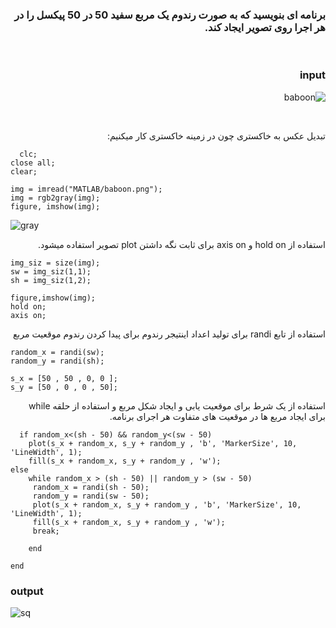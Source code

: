 <div dir="rtl">
  
 ### برنامه ای بنویسید که به صورت رندوم یک مربع سفید 50 در 50 پیکسل را در هر اجرا روی تصویر ایجاد کند. 
  </br>
  
  ### input
  
  ![baboon](https://github.com/semnan-university-ai/image-processing-class-002/blob/main/exercises/eveaskari/Exc%2003/baboon.png)
  
  </br>
  
  تبدیل عکس به خاکستری چون در زمینه خاکستری کار میکنیم:
  
  <div dir="ltr">
  
```
  clc;
close all;
clear;

img = imread("MATLAB/baboon.png");
img = rgb2gray(img);
figure, imshow(img);
```
 
![gray](https://github.com/semnan-university-ai/image-processing-class-002/blob/main/exercises/eveaskari/Exc%2003/gray50.JPG)
  
  </div>
  
  
  استفاده از hold on  و  axis on  برای ثابت نگه داشتن plot تصویر استفاده میشود.
  <div dir="ltr">
  
  ```
  img_siz = size(img);
sw = img_siz(1,1);
sh = img_siz(1,2);

figure,imshow(img);
hold on;
axis on;
  ```
  
  </div>

استفاده از تابع randi برای تولید اعداد اینتیجر رندوم برای پیدا کردن رندوم موقعیت مربع

  <div dir="ltr">
  
  ```
  random_x = randi(sw);
random_y = randi(sh);

s_x = [50 , 50 , 0, 0 ];
s_y = [50 , 0 , 0 , 50];
  ```
  
  </div>

استفاده از یک شرط برای موقعیت یابی و ایجاد شکل مربع و استفاده از حلقه while  برای ایجاد مربع ها در موقعیت های متفاوت هر اجرای برنامه.
  <div dir="ltr">
  
```
  if random_x<(sh - 50) && random_y<(sw - 50)
    plot(s_x + random_x, s_y + random_y , 'b', 'MarkerSize', 10, 'LineWidth', 1);
    fill(s_x + random_x, s_y + random_y , 'w');
else
    while random_x > (sh - 50) || random_y > (sw - 50)
     random_x = randi(sh - 50);
     random_y = randi(sw - 50);
     plot(s_x + random_x, s_y + random_y , 'b', 'MarkerSize', 10, 'LineWidth', 1);
     fill(s_x + random_x, s_y + random_y , 'w');
     break;
     
    end
  
end
```

  
### output
  
![sq](https://github.com/semnan-university-ai/image-processing-class-002/blob/main/exercises/eveaskari/Exc%2003/white50.JPG)
  </div>
  
  
  
  </div>
